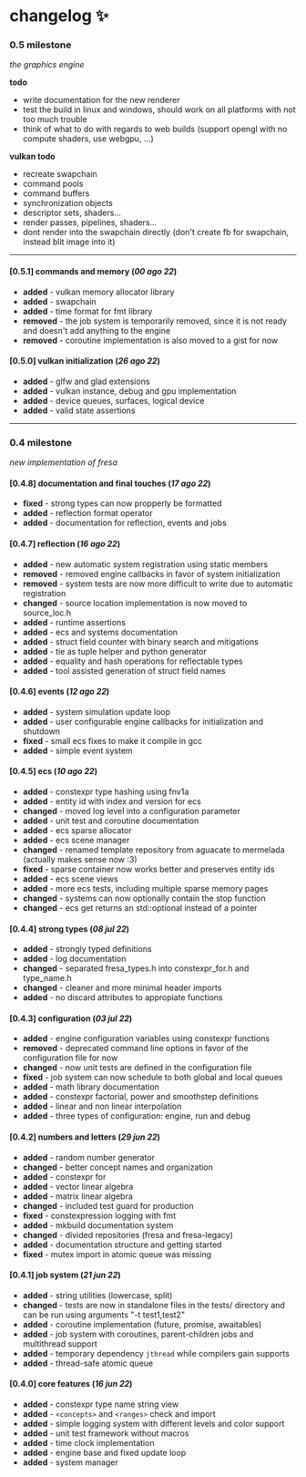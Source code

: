 # changelog :sparkles:

### 0.5 milestone

_the graphics engine_

**todo**

- write documentation for the new renderer
- test the build in linux and windows, should work on all platforms with not too much trouble
- think of what to do with regards to web builds (support opengl with no compute shaders, use webgpu, ...)

**vulkan todo**

- recreate swapchain
- command pools
- command buffers
- synchronization objects
- descriptor sets, shaders...
- render passes, pipelines, shaders...
- dont render into the swapchain directly (don't create fb for swapchain, instead blit image into it)

---

#### [0.5.1] commands and memory (_00 ago 22_)

- **added** - vulkan memory allocator library
- **added** - swapchain
- **added** - time format for fmt library
- **removed** - the job system is temporarily removed, since it is not ready and doesn't add anything to the engine
- **removed** - coroutine implementation is also moved to a gist for now

#### [0.5.0] vulkan initialization (_26 ago 22_)

- **added** - glfw and glad extensions
- **added** - vulkan instance, debug and gpu implementation
- **added** - device queues, surfaces, logical device
- **added** - valid state assertions

---

### 0.4 milestone

_new implementation of fresa_

#### [0.4.8] documentation and final touches (_17 ago 22_)

- **fixed** - strong types can now propperly be formatted
- **added** - reflection format operator
- **added** - documentation for reflection, events and jobs

#### [0.4.7] reflection (_16 ago 22_)

- **added** - new automatic system registration using static members
- **removed** - removed engine callbacks in favor of system initialization
- **removed** - system tests are now more difficult to write due to automatic registration
- **changed** - source location implementation is now moved to source_loc.h
- **added** - runtime assertions
- **added** - ecs and systems documentation
- **added** - struct field counter with binary search and mitigations
- **added** - tie as tuple helper and python generator
- **added** - equality and hash operations for reflectable types
- **added** - tool assisted generation of struct field names

#### [0.4.6] events (_12 ago 22_)

- **added** - system simulation update loop
- **added** - user configurable engine callbacks for initialization and shutdown
- **fixed** - small ecs fixes to make it compile in gcc
- **added** - simple event system

#### [0.4.5] ecs (_10 ago 22_)

- **added** - constexpr type hashing using fnv1a
- **added** - entity id with index and version for ecs
- **changed** - moved log level into a configuration parameter
- **added** - unit test and coroutine documentation
- **added** - ecs sparse allocator
- **added** - ecs scene manager
- **changed** - renamed template repository from aguacate to mermelada (actually makes sense now :3)
- **fixed** - sparse container now works better and preserves entity ids
- **added** - ecs scene views
- **added** - more ecs tests, including multiple sparse memory pages
- **changed** - systems can now optionally contain the stop function
- **changed** - ecs get returns an std::optional instead of a pointer

#### [0.4.4] strong types (_08 jul 22_)

- **added** - strongly typed definitions
- **added** - log documentation
- **changed** - separated fresa_types.h into constexpr_for.h and type_name.h
- **changed** - cleaner and more minimal header imports
- **added** - no discard attributes to appropiate functions

#### [0.4.3] configuration (_03 jul 22_)

- **added** - engine configuration variables using constexpr functions
- **removed** - deprecated command line options in favor of the configuration file for now
- **changed** - now unit tests are defined in the configuration file
- **fixed** - job system can now schedule to both global and local queues
- **added** - math library documentation
- **added** - constexpr factorial, power and smoothstep definitions
- **added** - linear and non linear interpolation
- **added** - three types of configuration: engine, run and debug

#### [0.4.2] numbers and letters (_29 jun 22_)

- **added** - random number generator
- **changed** - better concept names and organization
- **added** - constexpr for
- **added** - vector linear algebra
- **added** - matrix linear algebra
- **changed** - included test guard for production
- **fixed** - constexpression logging with fmt
- **added** - mkbuild documentation system
- **changed** - divided repositories (fresa and fresa-legacy)
- **added** - documentation structure and getting started
- **fixed** - mutex import in atomic queue was missing

#### [0.4.1] job system (_21 jun 22_)

- **added** - string utilities (lowercase, split)
- **changed** - tests are now in standalone files in the tests/ directory and can be run using arguments "-t test1,test2"
- **added** - coroutine implementation (future, promise, awaitables)
- **added** - job system with coroutines, parent-children jobs and multithread support
- **added** - temporary dependency `jthread` while compilers gain supports
- **added** - thread-safe atomic queue

#### [0.4.0] core features (_16 jun 22_)

- **added** - constexpr type name string view
- **added** - `<concepts>` and `<ranges>` check and import
- **added** - simple logging system with different levels and color support
- **added** - unit test framework without macros
- **added** - time clock implementation
- **added** - engine base and fixed update loop
- **added** - system manager